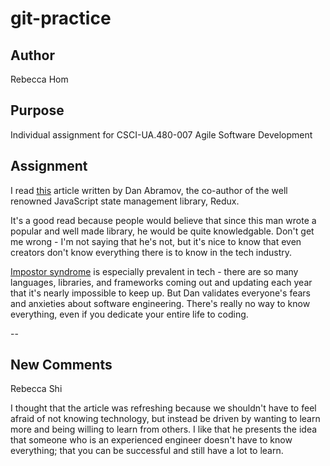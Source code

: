 # git-practice
## Author
Rebecca Hom

## Purpose
Individual assignment for CSCI-UA.480-007 Agile Software Development

## Assignment
I read [this](https://overreacted.io/things-i-dont-know-as-of-2018/) article written by Dan Abramov, the co-author of the well renowned JavaScript state management library, Redux. 

It's a good read because people would believe that since this man wrote a popular and well made library, he would be quite knowledgable. Don't get me wrong - I'm not saying that he's not, but it's nice to know that even creators don't know everything there is to know in the tech industry. 

[Impostor syndrome](https://en.wikipedia.org/wiki/Impostor_syndrome) is especially prevalent in tech - there are so many languages, libraries, and frameworks coming out and updating each year that it's nearly impossible to keep up. But Dan validates everyone's fears and anxieties about software engineering. There's really no way to know everything, even if you dedicate your entire life to coding.

--

## New Comments
Rebecca Shi

I thought that the article was refreshing because we shouldn't have to feel afraid of not knowing technology, but instead be driven by wanting to learn more and being willing to learn from others. I like that he presents the idea that someone who is an experienced engineer doesn't have to know everything; that you can be successful and still have a lot to learn.
